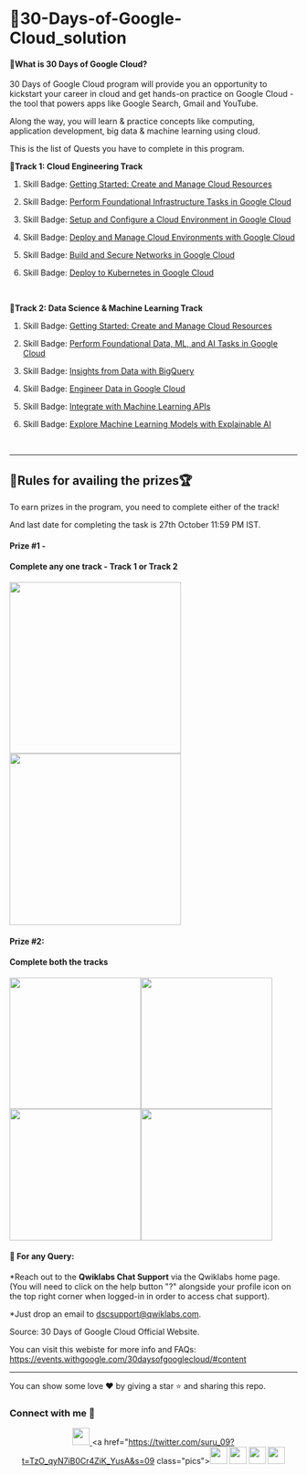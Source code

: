 # 📌30-Days-of-Google-Cloud_solution

<h4>📍What is 30 Days of Google Cloud?</h4>
30 Days of Google Cloud program will provide you an opportunity to kickstart your career in cloud and get hands-on practice on Google Cloud - the tool that powers apps like Google Search, Gmail and YouTube.

Along the way, you will learn & practice concepts like computing, application development, big data & machine learning using cloud.

This is the list of Quests you have to complete in this program.
<br>

<b>📍Track 1: Cloud Engineering Track</b>
1. Skill Badge: [Getting Started: Create and Manage Cloud Resources](https://google.qwiklabs.com/quests/120)

2. Skill Badge: [Perform Foundational Infrastructure Tasks in Google Cloud](https://google.qwiklabs.com/quests/118)

3. Skill Badge: [Setup and Configure a Cloud Environment in Google Cloud](https://google.qwiklabs.com/quests/119?utm_source=google&utm_medium=lp&utm_campaign=gcpskills)

4. Skill Badge: [Deploy and Manage Cloud Environments with Google Cloud](https://google.qwiklabs.com/quests/121?utm_source=google&utm_medium=lp&utm_campaign=gcpskills)

5. Skill Badge: [Build and Secure Networks in Google Cloud](https://google.qwiklabs.com/quests/128?utm_source=google&utm_medium=lp&utm_campaign=gcpskills)

6. Skill Badge: [Deploy to Kubernetes in Google Cloud](https://google.qwiklabs.com/quests/116?utm_source=google&utm_medium=lp&utm_campaign=gcpskills)
<br>

<b>📍Track 2: Data Science & Machine Learning Track </b>
1. Skill Badge: [Getting Started: Create and Manage Cloud Resources](https://google.qwiklabs.com/quests/120)

2. Skill Badge: [Perform Foundational Data, ML, and AI Tasks in Google Cloud](https://google.qwiklabs.com/quests/117?utm_source=google&utm_medium=lp&utm_campaign=gcpskills)

3. Skill Badge: [Insights from Data with BigQuery](https://google.qwiklabs.com/quests/123)

4. Skill Badge: [Engineer Data in Google Cloud](https://google.qwiklabs.com/quests/132)

5. Skill Badge: [Integrate with Machine Learning APIs](https://google.qwiklabs.com/quests/136?utm_source=google&utm_medium=lp&utm_campaign=gcpskills)

6. Skill Badge: [Explore Machine Learning Models with Explainable AI](https://google.qwiklabs.com/quests/126?utm_source=google&utm_medium=lp&utm_campaign=gcpskills)
<br>
<hr/>

## 📌Rules for availing the prizes🏆

To earn prizes in the program, you need to complete either of the track!

And last date for completing the task is 27th October 11:59 PM IST.

#### Prize #1 - <h4>Complete any one track - Track 1 or Track 2</h4>

<img src = "https://user-images.githubusercontent.com/60788180/134784295-eb8a0a13-5740-4ab4-a42f-5d47c638d4de.png"  height="300vh"><img src = "https://user-images.githubusercontent.com/60788180/134784504-7152962e-d7c7-4688-8d39-01b746e33a51.png"  height="300vh">




#### Prize #2: <h4>Complete both the tracks</h4>

<img src = "https://user-images.githubusercontent.com/60788180/134784536-7bea9267-26d0-4564-91d2-f1bdb885ebd6.png"  height="230vh"><img src = "https://user-images.githubusercontent.com/60788180/134784295-eb8a0a13-5740-4ab4-a42f-5d47c638d4de.png"  height="230vh"><img src = "https://user-images.githubusercontent.com/60788180/134784551-9819aea0-348d-472c-86ee-3b36f878da84.png"  height="230vh"><img src = "https://user-images.githubusercontent.com/60788180/134784504-7152962e-d7c7-4688-8d39-01b746e33a51.png"  height="230vh">


<h4>📍 For any Query:</h4>
*Reach out to the <b>Qwiklabs Chat Support</b> via the Qwiklabs home page. (You will need to click on the help button "?" alongside your profile icon on the top right corner when logged-in in order to access chat support).

*Just drop an email to [dscsupport@qwiklabs.com](https://mail.google.com/mail/u/0/?fs=1&tf=cm&to=dscsupport@qwiklabs.com).


Source: 30 Days of Google Cloud Official Website.

You can visit this webiste for more info and FAQs: https://events.withgoogle.com/30daysofgooglecloud/#content
<hr/>

You can show some love ❤ by giving a star ⭐ and sharing this repo.



<h3 align="left"> Connect with me 🤝</h3>
<p align="left">
<div class="footer" id="top3">
  <center> 
  
   <a href="https://www.linkedin.com/in/surbhi-shekhar-40b007208" class="pics"><img src="https://user-images.githubusercontent.com/60788180/134797880-3537a842-ce79-44e1-ba25-1e760f51ef88.png" height="30vh">  </a>
 <a href="https://twitter.com/suru_09?t=TzO_qyN7iB0Cr4ZiK_YusA&s=09 class="pics"><img src="https://user-images.githubusercontent.com/60788180/130677206-0f4a593f-a3a8-4d65-ab70-49c86ece5ce2.png" height="30vh">  </a>
    <a href="https://github.com/ssurbhi09" class="pics"><img src="https://user-images.githubusercontent.com/60788180/134797806-016f710c-7c24-4b9d-80ee-b541202646b1.png" height="30vh"></a>
   <a href="https://youtube.com/channel/UCGD8gcqsjdZ_YMKU2CXLD_g" class="pics"><img src="https://user-images.githubusercontent.com/60788180/134797892-dfe9ff29-c6de-4a31-8f37-8f1a15adedc7.png" height="30vh"></a>
   <a href="https://mail.google.com/mail/?view=cm&fs=1&tf=1&to=20bcs114@nith.ac.in" class="pics"><img src="https://user-images.githubusercontent.com/60788180/134797841-d9fde958-86d2-46e6-ad94-0289ed608ae4.png" height="30vh"></a>
 </center>
  </div>
</p>

